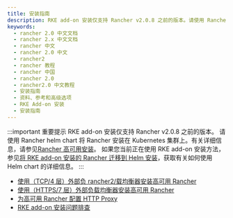 ```yaml
---
title: 安装指南
description: RKE add-on 安装仅支持 Rancher v2.0.8 之前的版本。请使用 Rancher helm chart 将 Rancher 安装在 Kubernetes 集群上。
keywords:
  - rancher 2.0 中文文档
  - rancher 2.x 中文文档
  - rancher 中文
  - rancher 2.0 中文
  - rancher2
  - rancher 教程
  - rancher 中国
  - rancher 2.0
  - rancher2.0 中文教程
  - 安装指南
  - 资料、参考和高级选项
  - RKE Add-on 安装
  - 安装指南
---
```


:::important 重要提示
RKE add-on 安装仅支持 Rancher v2.0.8 之前的版本。
请使用 Rancher helm chart 将 Rancher 安装在 Kubernetes 集群上。有关详细信息，请参见[Rancher 高可用安装](/docs/rancher2/installation/k8s-install/_index)。
如果您当前正在使用 RKE add-on 安装方法，参见[将 RKE add-on 安装的 Rancher 迁移到 Helm 安装](/docs/rancher2/installation_new/upgrades-rollbacks/upgrades/migrating-from-rke-add-on/_index)，获取有关如何使用 Helm chart 的详细信息。
:::

- [使用（TCP/4 层）外部负 rancher2/载均衡器安装高可用 Rancher](/docs/rancher2/installation/options/rke-add-on/layer-4-lb/_index)
- [使用（HTTPS/7 层）外部负载均衡器安装高可用 Rancher](/docs/rancher2/installation/options/rke-add-on/layer-7-lb/_index)
- [为高可用 Rancher 配置 HTTP Proxy](/docs/rancher2/installation/options/rke-add-on/proxy/_index)
- [RKE add-on 安装问题排查](/docs/rancher2/installation/options/rke-add-on/troubleshooting/_index)
